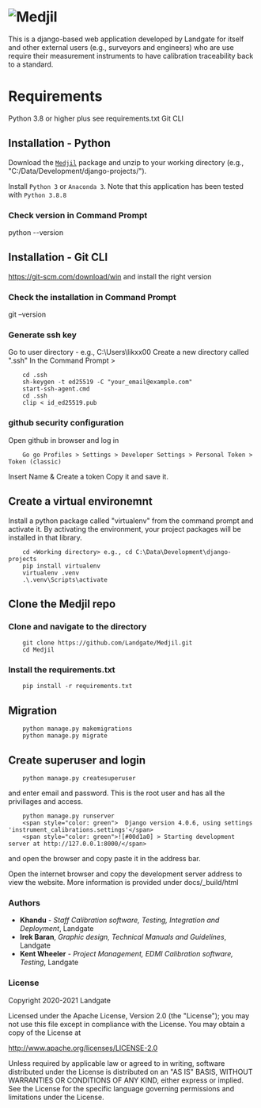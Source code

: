 # ![Medjil](https://github.com/Landgate/Medjil/blob/main/assets/logo.png)

This is a django-based web application developed by Landgate for itself and other external users (e.g., surveyors and engineers) who are use require their measurement instruments to have calibration traceability back to a standard.

# Requirements

Python 3.8 or higher plus see requirements.txt
Git CLI

## Installation - Python

Download the [```Medjil```](https://github.com/Landgate/Medjil/archive/refs/heads/main.zip) package and unzip to your working directory (e.g., "C:/Data/Development/django-projects/"). 

Install ```Python 3``` or ```Anaconda 3```. Note that this application has been tested with ```Python 3.8.8```

### Check version in Command Prompt
python --version 

## Installation - Git CLI
https://git-scm.com/download/win and install the right version 

### Check the installation in Command Prompt
git –version

### Generate ssh key
Go to user directory - e.g., C:\Users\likxx00
Create a new directory called ".ssh"
In the Command Prompt > 
``` 
    cd .ssh
    sh-keygen -t ed25519 -C "your_email@example.com"
    start-ssh-agent.cmd
    cd .ssh 
    clip < id_ed25519.pub
```

### github security configuration
Open github in browser and log in 
```
    Go go Profiles > Settings > Developer Settings > Personal Token > Token (classic) 
```
Insert Name & Create a token
Copy it and save it. 

## Create a virtual environemnt
Install a python package called "virtualenv" from the command prompt and activate it. 
By activating the environment, your project packages will be installed in that library. 

```
    cd <Working directory> e.g., cd C:\Data\Development\django-projects
    pip install virtualenv 
    virtualenv .venv
    .\.venv\Scripts\activate
```
## Clone the Medjil repo 
### Clone and navigate to the directory
```
    git clone https://github.com/Landgate/Medjil.git
    cd Medjil
```
### Install the requirements.txt
```
	pip install -r requirements.txt
```

## Migration

```
	python manage.py makemigrations
    python manage.py migrate
```

## Create superuser and login
```
    python manage.py createsuperuser
```
and enter email and password. This is the root user and has all the privillages and access. 

``` 
    python manage.py runserver
    <span style="color: green">  Django version 4.0.6, using settings 'instrument_calibrations.settings'</span>
    <span style="color: green">![#00d1a0] > Starting development server at http://127.0.0.1:8000/</span>
```
and open the browser and copy paste it in the address bar. 


Open the internet browser and copy the development server address to view the website. More information is provided under docs/_build/html

### Authors


* **Khandu** - *Staff Calibration software, Testing, Integration and Deployment*, Landgate
* **Irek Baran**, *Graphic design, Technical Manuals and Guidelines*, Landgate
* **Kent Wheeler** - *Project Management, EDMI Calibration software, Testing*, Landgate


### License

Copyright 2020-2021 Landgate

Licensed under the Apache License, Version 2.0 (the "License"); you may not use this file except in compliance with the License. You may obtain a copy of the License at

http://www.apache.org/licenses/LICENSE-2.0

Unless required by applicable law or agreed to in writing, software distributed under the License is distributed on an "AS IS" BASIS, WITHOUT WARRANTIES OR CONDITIONS OF ANY KIND, either express or implied. See the License for the specific language governing permissions and limitations under the License.
